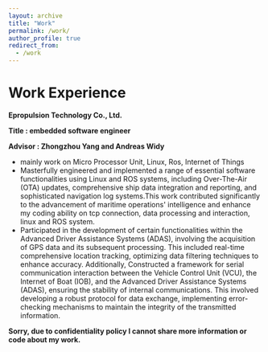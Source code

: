 ```yaml
---
layout: archive
title: "Work"
permalink: /work/
author_profile: true
redirect_from:
  - /work
---
```


# Work Experience
**Epropulsion Technology Co., Ltd.**

**Title : embedded software engineer**

**Advisor : Zhongzhou Yang and Andreas Widy**
- mainly work on Micro Processor Unit, Linux, Ros, Internet of Things
- Masterfully engineered and implemented a range of essential software functionalities using Linux and ROS systems,
including Over-The-Air (OTA) updates, comprehensive ship data integration and reporting, and sophisticated navigation log systems.This work contributed significantly to the advancement of maritime operations' intelligence and enhance my coding ability on tcp connection, data processing and interaction, linux and ROS system.  
- Participated in the development of certain functionalities within the Advanced Driver Assistance Systems (ADAS), involving the acquisition of GPS data and its subsequent processing. This included real-time comprehensive location tracking, optimizing data filtering techniques to enhance accuracy. Additionally, Constructed a framework for serial communication interaction between the Vehicle Control Unit (VCU), the Internet of Boat (IOB), and the Advanced Driver Assistance Systems (ADAS), ensuring the stability of internal communications. This involved developing a robust protocol for data exchange,  implementing error-checking mechanisms to maintain the integrity of the transmitted information.

**Sorry, due to confidentiality policy I cannot share more information or code about my work.**